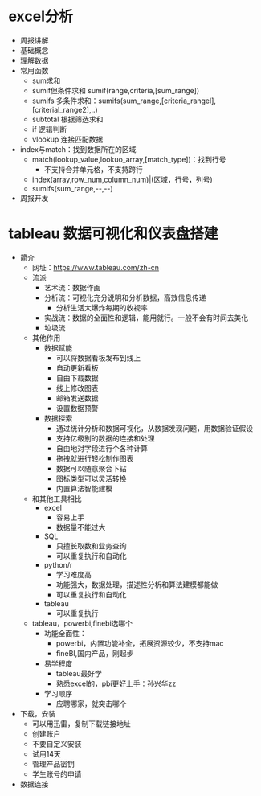 # excel分析
- 周报讲解
- 基础概念
- 理解数据
- 常用函数
  - sum求和
  - sumif但条件求和 sumif(range,criteria,[sum_range])
  - sumifs 多条件求和：sumifs(sum_range,[criteria_rangel],[criterial_range2],..)
  - subtotal 根据筛选求和
  - if 逻辑判断
  - vlookup 连接匹配数据
- index与match：找到数据所在的区域
  - match(lookup_value,lookuo_array,[match_type])：找到行号
    - 不支持合并单元格，不支持跨行
  - index(array,row_num,column_num)|(区域，行号，列号)
  - sumifs(sum_range,--,--)
- 周报开发


# tableau 数据可视化和仪表盘搭建
- 简介
  - 网址：https://www.tableau.com/zh-cn
  - 流派
    - 艺术流：数据作画
    - 分析流：可视化充分说明和分析数据，高效信息传递
      - 分析生活大爆炸每期的收视率
    - 实战流：数据的全面性和逻辑，能用就行。一般不会有时间去美化
    - 垃圾流
  - 其他作用
    - 数据赋能
      - 可以将数据看板发布到线上
      - 自动更新看板
      - 自由下载数据
      - 线上修改图表
      - 邮箱发送数据
      - 设置数据预警
    - 数据探索
      - 通过统计分析和数据可视化，从数据发现问题，用数据验证假设
      - 支持亿级别的数据的连接和处理
      - 自由地对字段进行个各种计算
      - 拖拽就进行轻松制作图表
      - 数据可以随意聚合下钻
      - 图标类型可以灵活转换
      - 内置算法智能建模
  - 和其他工具相比
    - excel
      - 容易上手
      - 数据量不能过大
    - SQL
      - 只擅长取数和业务查询
      - 可以重复执行和自动化
    - python/r
      - 学习难度高
      - 功能强大，数据处理，描述性分析和算法建模都能做
      - 可以重复执行和自动化
    - tableau
      - 可以重复执行
  - tableau，powerbi,finebi选哪个
    - 功能全面性：
      - powerbi，内置功能补全，拓展资源较少，不支持mac
      - fineBI,国内产品，刚起步
    - 易学程度
      - tableau最好学
      - 熟悉excel的，pbi更好上手：孙兴华zz
    - 学习顺序
      - 应聘哪家，就突击哪个
- 下载，安装
  - 可以用迅雷，复制下载链接地址
  - 创建账户
  - 不要自定义安装
  - 试用14天
  - 管理产品密钥
  - 学生账号的申请
- 数据连接

